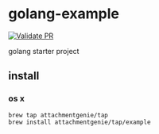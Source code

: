 # golang-example

[![Validate PR](https://github.com/attachmentgenie/golang-example/actions/workflows/pr.yml/badge.svg)](https://github.com/attachmentgenie/golang-example/actions/workflows/pr.yml)

golang starter project

## install

### os x

    brew tap attachmentgenie/tap
    brew install attachmentgenie/tap/example
